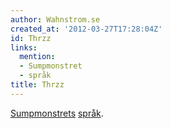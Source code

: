 ```yaml
---
author: Wahnstrom.se
created_at: '2012-03-27T17:28:04Z'
id: Thrzz
links:
  mention:
  - Sumpmonstret
  - språk
title: Thrzz
---
```


[Sumpmonstrets][] [språk].

  [Sumpmonstrets]: Sumpmonstret
  [språk]: språk